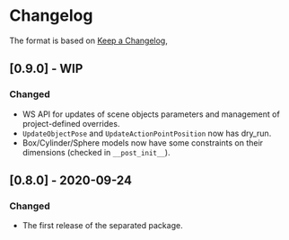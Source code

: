 # Changelog

The format is based on [Keep a Changelog](https://keepachangelog.com/en/1.0.0/),


## [0.9.0] - WIP

### Changed
- WS API for updates of scene objects parameters and management of project-defined overrides.
- `UpdateObjectPose` and `UpdateActionPointPosition` now has dry_run.
- Box/Cylinder/Sphere models now have some constraints on their dimensions (checked in `__post_init__`).

## [0.8.0] - 2020-09-24
### Changed
- The first release of the separated package.